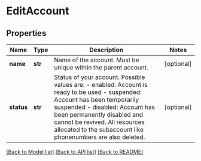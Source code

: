 # EditAccount

## Properties
Name | Type | Description | Notes
------------ | ------------- | ------------- | -------------
**name** | **str** | Name of the account. Must be unique within the parent account.  | [optional] 
**status** | **str** | Status of your account. Possible values are:   - enabled: Account is ready to be used   - suspended: Account has been temporarily suspended   - disabled: Account has been permanently disabled and             cannot be revived. All resources allocated             to the subaccount like phonenumbers are also             deleted.  | [optional] 

[[Back to Model list]](../README.md#documentation-for-models) [[Back to API list]](../README.md#documentation-for-api-endpoints) [[Back to README]](../README.md)


